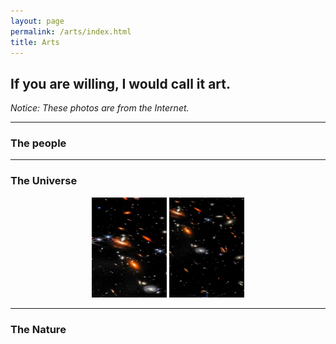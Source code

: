 ```yaml
---
layout: page
permalink: /arts/index.html
title: Arts
---
```


## If you are willing, I would call it art.

*Notice: These photos are from the Internet.*

<hr>

### The people


<hr>

### The Universe

<center>
<div class="second">
<img src="/arts/universe/universe--1.jpg" width="120" height="160">
<img src="/arts/universe/universe--3.jpg" width="120" height="160">
</div>
</center>


<hr>

### The Nature
